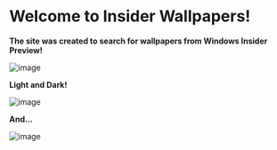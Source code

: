 # Welcome to Insider Wallpapers!

**The site was created to search for wallpapers from Windows Insider Preview!**

![image](https://github.com/MADWIN11/Insaider-Wallpapers/assets/100036294/843c5dad-8ada-4795-a185-0d5173aaa634)

**Light and Dark!**

![image](https://github.com/MADWIN11/Insaider-Wallpapers/assets/100036294/9cf97e59-643c-4135-a348-7a91f5f4f0ac)

**And...**

![image](https://github.com/MADWIN11/Insaider-Wallpapers/assets/100036294/030719a8-a9e4-4654-81c8-183da46049d2)
